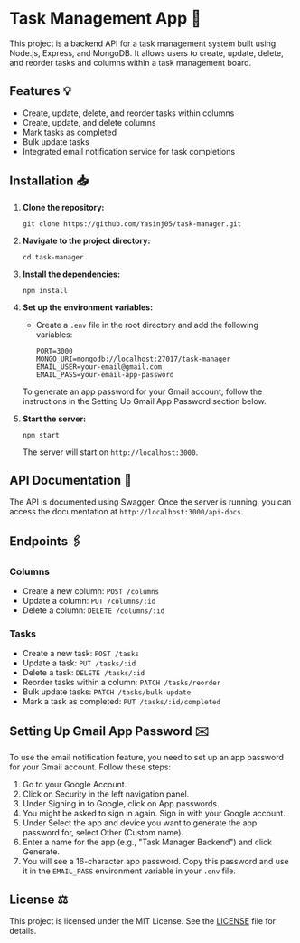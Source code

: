 # Task Management App 📝

This project is a backend API for a task management system built using Node.js, Express, and MongoDB. It allows users to create, update, delete, and reorder tasks and columns within a task management board.

## Features 💡

- Create, update, delete, and reorder tasks within columns
- Create, update, and delete columns
- Mark tasks as completed
- Bulk update tasks
- Integrated email notification service for task completions

## Installation 📥

1. **Clone the repository:**

   ```
   git clone https://github.com/Yasinj05/task-manager.git
   ```

2. **Navigate to the project directory:**

   ```
   cd task-manager
   ```

3. **Install the dependencies:**

   ```
   npm install
   ```

4. **Set up the environment variables:**

   - Create a `.env` file in the root directory and add the following variables:

     ```
     PORT=3000
     MONGO_URI=mongodb://localhost:27017/task-manager
     EMAIL_USER=your-email@gmail.com
     EMAIL_PASS=your-email-app-password
     ```

   To generate an app password for your Gmail account, follow the instructions in the Setting Up Gmail App Password section below.

5. **Start the server:**

   ```
   npm start
   ```

   The server will start on `http://localhost:3000`.

## API Documentation 🧪

The API is documented using Swagger. Once the server is running, you can access the documentation at `http://localhost:3000/api-docs`.

## Endpoints 🖇️

### Columns

- Create a new column: `POST /columns`
- Update a column: `PUT /columns/:id`
- Delete a column: `DELETE /columns/:id`

### Tasks

- Create a new task: `POST /tasks`
- Update a task: `PUT /tasks/:id`
- Delete a task: `DELETE /tasks/:id`
- Reorder tasks within a column: `PATCH /tasks/reorder`
- Bulk update tasks: `PATCH /tasks/bulk-update`
- Mark a task as completed: `PUT /tasks/:id/completed`

## Setting Up Gmail App Password ✉️

To use the email notification feature, you need to set up an app password for your Gmail account. Follow these steps:

1. Go to your Google Account.
2. Click on Security in the left navigation panel.
3. Under Signing in to Google, click on App passwords.
4. You might be asked to sign in again. Sign in with your Google account.
5. Under Select the app and device you want to generate the app password for, select Other (Custom name).
6. Enter a name for the app (e.g., "Task Manager Backend") and click Generate.
7. You will see a 16-character app password. Copy this password and use it in the `EMAIL_PASS` environment variable in your `.env` file.

## License ⚖️

This project is licensed under the MIT License. See the [LICENSE](LICENSE) file for details.
